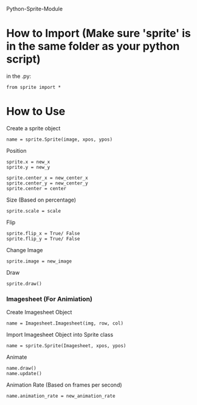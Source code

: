 Python-Sprite-Module


# How to Import (Make sure 'sprite' is in the same folder as your python script)

in the .py:
```
from sprite import *
```

# How to Use

Create a sprite object
```
name = sprite.Sprite(image, xpos, ypos)
```

Position
```
sprite.x = new_x
sprite.y = new_y

sprite.center_x = new_center_x
sprite.center_y = new_center_y
sprite.center = center
```

Size (Based on percentage)
```
sprite.scale = scale 
```

Flip
```
sprite.flip_x = True/ False
sprite.flip_y = True/ False
```

Change Image
```
sprite.image = new_image
```

Draw
```
sprite.draw()
```

### Imagesheet (For Animiation)
Create Imagesheet Object
```
name = Imagesheet.Imagesheet(img, row, col)
```

Import Imagesheet Object into Sprite class
```
name = sprite.Sprite(Imagesheet, xpos, ypos)
```

Animate
```
name.draw()
name.update()
```

Animation Rate (Based on frames per second)
```
name.animation_rate = new_animation_rate
```
